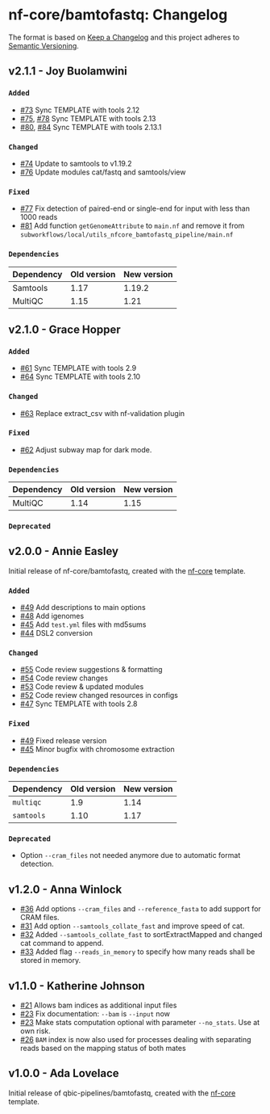 # nf-core/bamtofastq: Changelog

The format is based on [Keep a Changelog](https://keepachangelog.com/en/1.0.0/)
and this project adheres to [Semantic Versioning](https://semver.org/spec/v2.0.0.html).

## v2.1.1 - Joy Buolamwini

### `Added`

- [#73](https://github.com/nf-core/bamtofastq/pull/73) Sync TEMPLATE with tools 2.12
- [#75](https://github.com/nf-core/bamtofastq/pull/75), [#78](https://github.com/nf-core/bamtofastq/pull/78) Sync TEMPLATE with tools 2.13
- [#80](https://github.com/nf-core/bamtofastq/pull/80), [#84](https://github.com/nf-core/bamtofastq/pull/84) Sync TEMPLATE with tools 2.13.1

### `Changed`

- [#74](https://github.com/nf-core/bamtofastq/pull/74) Update to samtools to v1.19.2
- [#76](https://github.com/nf-core/bamtofastq/pull/76) Update modules cat/fastq and samtools/view

### `Fixed`

- [#77](https://github.com/nf-core/bamtofastq/pull/77) Fix detection of paired-end or single-end for input with less than 1000 reads
- [#81](https://github.com/nf-core/bamtofastq/pull/81) Add function `getGenomeAttribute` to `main.nf` and remove it from `subworkflows/local/utils_nfcore_bamtofastq_pipeline/main.nf`

### `Dependencies`

| Dependency | Old version | New version |
| ---------- | ----------- | ----------- |
| Samtools   | 1.17        | 1.19.2      |
| MultiQC    | 1.15        | 1.21        |

## v2.1.0 - Grace Hopper

### `Added`

- [#61](https://github.com/nf-core/bamtofastq/pull/61) Sync TEMPLATE with tools 2.9
- [#64](https://github.com/nf-core/bamtofastq/pull/64) Sync TEMPLATE with tools 2.10

### `Changed`

- [#63](https://github.com/nf-core/bamtofastq/pull/63) Replace extract_csv with nf-validation plugin

### `Fixed`

- [#62](https://github.com/nf-core/bamtofastq/pull/62) Adjust subway map for dark mode.

### `Dependencies`

| Dependency | Old version | New version |
| ---------- | ----------- | ----------- |
| MultiQC    | 1.14        | 1.15        |

### `Deprecated`

## v2.0.0 - Annie Easley

Initial release of nf-core/bamtofastq, created with the [nf-core](https://nf-co.re/) template.

### `Added`

- [#49](https://github.com/nf-core/bamtofastq/pull/49) Add descriptions to main options
- [#48](https://github.com/nf-core/bamtofastq/pull/48) Add igenomes
- [#45](https://github.com/nf-core/bamtofastq/pull/45) Add `test.yml` files with md5sums
- [#44](https://github.com/nf-core/bamtofastq/pull/44) DSL2 conversion

### `Changed`

- [#55](https://github.com/nf-core/bamtofastq/pull/55) Code review suggestions & formatting
- [#54](https://github.com/nf-core/bamtofastq/pull/54) Code review changes
- [#53](https://github.com/nf-core/bamtofastq/pull/53) Code review & updated modules
- [#52](https://github.com/nf-core/bamtofastq/pull/52) Code review changed resources in configs
- [#47](https://github.com/nf-core/bamtofastq/pull/47) Sync TEMPLATE with tools 2.8

### `Fixed`

- [#49](https://github.com/nf-core/bamtofastq/pull/49) Fixed release version
- [#45](https://github.com/nf-core/bamtofastq/pull/45) Minor bugfix with chromosome extraction

### `Dependencies`

| Dependency | Old version | New version |
| ---------- | ----------- | ----------- |
| `multiqc`  | 1.9         | 1.14        |
| `samtools` | 1.10        | 1.17        |

### `Deprecated`

- Option `--cram_files` not needed anymore due to automatic format detection.

## v1.2.0 - Anna Winlock

- [#36](https://github.com/qbic-pipelines/bamtofastq/pull/36) Add options `--cram_files` and `--reference_fasta` to add support for CRAM files.
- [#31](https://github.com/qbic-pipelines/bamtofastq/pull/31) Add option `--samtools_collate_fast` and improve speed of cat.
- [#32](https://github.com/qbic-pipelines/bamtofastq/pull/32) Added `--samtools_collate_fast` to sortExtractMapped and changed cat command to append.
- [#33](https://github.com/qbic-pipelines/bamtofastq/pull/33) Added flag `--reads_in_memory` to specify how many reads shall be stored in memory.

## v1.1.0 - Katherine Johnson

- [#21](https://github.com/qbic-pipelines/bamtofastq/21) Allows bam indices as additional input files
- [#23](https://github.com/qbic-pipelines/bamtofastq/23) Fix documentation: `--bam` is `--input` now
- [#23](https://github.com/qbic-pipelines/bamtofastq/23) Make stats computation optional with parameter `--no_stats`. Use at own risk.
- [#26](https://github.com/qbic-pipelines/bamtofastq/26) `BAM` index is now also used for processes dealing with separating reads based on the mapping status of both mates

## v1.0.0 - Ada Lovelace

Initial release of qbic-pipelines/bamtofastq, created with the [nf-core](http://nf-co.re/) template.
